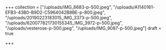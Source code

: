 +++
collection = ["/uploads/IMG_6683-p-500.jpeg", "/uploads/A1140161-EFB3-43B0-B9D2-C5964042B8BE-p-800.jpeg", "/uploads/20190223183015_IMG_3373-p-500.jpeg", "/uploads/620077821730155345_IMG_3972-p-500.jpeg", "/uploads/vesterose-p-500.jpeg", "/uploads/IMG_9087-p-500.jpeg"]
draft = true

+++
